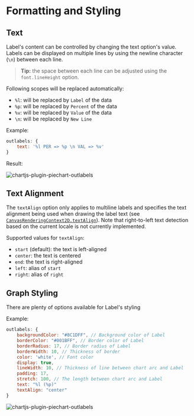 # Formatting and Styling

## Text

Label's content can be controlled by changing the text option's value. Labels can be displayed on multiple lines by using the newline character (`\n`) between each line.

> **Tip:** the space between each line can be adjusted using the `font.lineHeight` option.

Following scopes will be replaced automatically:

- `%l`: will be replaced by `Label` of the data
- `%p`: will be replaced by `Percent` of the data
- `%v`: will be replaced by `Value` of the data
- `\n`: will be replaced by `New Line`


Example:

```javascript
outlabels: {
	text: '%l PER => %p \n VAL => %v'
}
```
Result:

![chartjs-plugin-piechart-outlabels](assets/label.png)

## Text Alignment

The `textAlign` option only applies to multiline labels and specifies the text alignment being used when drawing the label text (see [`CanvasRenderingContext2D.textAlign`](https://developer.mozilla.org/en-US/docs/Web/API/CanvasRenderingContext2D/textAlign)). Note that  right-to-left text detection based on the current locale is not currently implemented.

Supported values for `textAlign`:

- `start` (default): the text is left-aligned
- `center`: the text is centered
- `end`: the text is right-aligned
- `left`: alias of `start`
- `right`: alias of `right`


## Graph Styling

There are plenty of options available for Label's styling

Example:

```javascript
outlabels: {
	backgroundColor: "#8C1DFF", // Background color of Label
	borderColor: "#001BFF", // Border color of Label
	borderRadius: 17, // Border radius of Label
	borderWidth: 10, // Thickness of border
	color: 'white', // Font color
	display: true,
	lineWidth: 10, // Thickness of line between chart arc and Label
	padding: 17,
	stretch: 100, // The length between chart arc and Label
	text: "%l (%p)"
	textAlign: "center"
}
```

![chartjs-plugin-piechart-outlabels](assets/props.png)